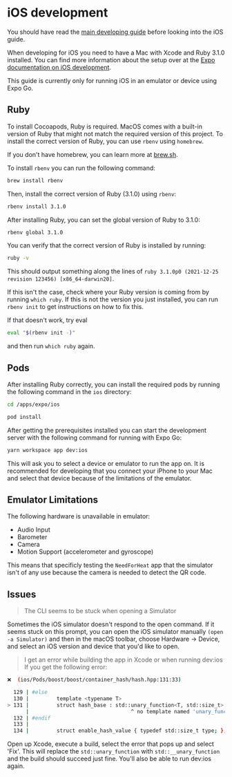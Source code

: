 # iOS development
You should have read the [main developing guide](./developing.md) before looking into the iOS guide.

When developing for iOS you need to have a Mac with Xcode and Ruby 3.1.0 installed. You can find more information about the setup over at the [Expo documentation on iOS development](https://docs.expo.io/workflow/ios-simulator/).

This guide is currently only for running iOS in an emulator or device using Expo Go.

## Ruby
To install Cocoapods, Ruby is required. MacOS comes with a built-in version of Ruby that might not match the required version of this project. To install the correct version of Ruby, you can use `rbenv` using `homebrew`.

If you don't have homebrew, you can learn more at [brew.sh](https://brew.sh/).

To install `rbenv` you can run the following command:

```bash
brew install rbenv
```

Then, install the correct version of Ruby (3.1.0) using `rbenv`:

```bash
rbenv install 3.1.0
```

After installing Ruby, you can set the global version of Ruby to 3.1.0:

```bash
rbenv global 3.1.0
```

You can verify that the correct version of Ruby is installed by running:

```bash
ruby -v
```

This should output something along the lines of `ruby 3.1.0p0 (2021-12-25 revision 123456) [x86_64-darwin20]`.

If this isn't the case, check where your Ruby version is coming from by running `which ruby`. If this is not the version you just installed, you can run `rbenv init` to get instructions on how to fix this.

If that doesn't work, try eval

```bash
eval "$(rbenv init -)"
```

and then run `which ruby` again.

## Pods

After installing Ruby correctly, you can install the required pods by running the following command in the `ios` directory:

```bash
cd /apps/expo/ios

pod install
```

After getting the prerequisites installed you can start the development server with the following command for running with Expo Go:

```bash
yarn workspace app dev:ios
```

This will ask you to select a device or emulator to run the app on. It is recommended for developing that you connect your iPhone to your Mac and select that device because of the limitations of the emulator.

## Emulator Limitations
The following hardware is unavailable in emulator:

- Audio Input
- Barometer
- Camera
- Motion Support (accelerometer and gyroscope)

This means that specificly testing the `NeedForHeat` app that the simulator isn't of any use because the camera is needed to detect the QR code.

## Issues

> The CLI seems to be stuck when opening a Simulator

Sometimes the iOS simulator doesn't respond to the open command. If it seems stuck on this prompt, you can open the iOS simulator manually `(open -a Simulator)` and then in the macOS toolbar, choose Hardware → Device, and select an iOS version and device that you'd like to open.

> I get an error while building the app in Xcode or when running dev:ios
 If you get the following error:

 ```bash
 ❌  (ios/Pods/boost/boost/container_hash/hash.hpp:131:33)

   129 | #else
   130 |         template <typename T>
 > 131 |         struct hash_base : std::unary_function<T, std::size_t> {};
       |                                 ^ no template named 'unary_function' in namespace 'std'; did you mean '__unary_function'?
   132 | #endif
   133 | 
   134 |         struct enable_hash_value { typedef std::size_t type; };
   ```

Open up Xcode, execute a build, select the error that pops up and select 'Fix'. This will replace the `std::unary_function` with `std::__unary_function` and the build should succeed just fine. You'll also be able to run dev:ios again.
